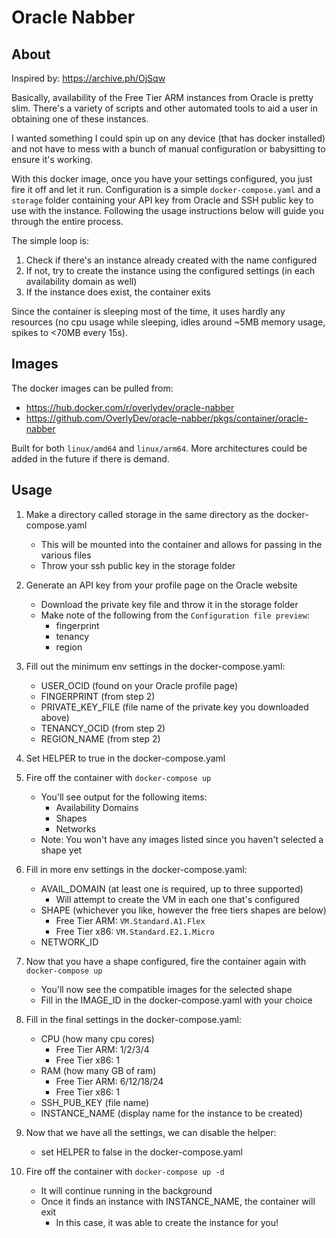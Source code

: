 # Oracle Nabber

## About
Inspired by: https://archive.ph/OjSqw

Basically, availability of the Free Tier ARM instances from Oracle is pretty slim. There's a variety of scripts and other automated tools to aid a user in obtaining one of these instances.

I wanted something I could spin up on any device (that has docker installed) and not have to mess with a bunch of manual configuration or babysitting to ensure it's working.

With this docker image, once you have your settings configured, you just fire it off and let it run. Configuration is a simple `docker-compose.yaml` and a `storage` folder containing your API key from Oracle and SSH public key to use with the instance. Following the usage instructions below will guide you through the entire process.

The simple loop is:
1. Check if there's an instance already created with the name configured
2. If not, try to create the instance using the configured settings (in each availability domain as well)
3. If the instance does exist, the container exits

Since the container is sleeping most of the time, it uses hardly any resources (no cpu usage while sleeping, idles around ~5MB memory usage, spikes to <70MB every 15s).

## Images
The docker images can be pulled from:
- https://hub.docker.com/r/overlydev/oracle-nabber
- https://github.com/OverlyDev/oracle-nabber/pkgs/container/oracle-nabber

Built for both `linux/amd64` and `linux/arm64`. More architectures could be added in the future if there is demand.

## Usage
1. Make a directory called storage in the same directory as the docker-compose.yaml
    - This will be mounted into the container and allows for passing in the various files
    - Throw your ssh public key in the storage folder

2. Generate an API key from your profile page on the Oracle website
    - Download the private key file and throw it in the storage folder
    - Make note of the following from the `Configuration file preview`:
        - fingerprint
        - tenancy
        - region

3. Fill out the minimum env settings in the docker-compose.yaml:
    - USER_OCID (found on your Oracle profile page)
    - FINGERPRINT (from step 2)
    - PRIVATE_KEY_FILE (file name of the private key you downloaded above)
    - TENANCY_OCID (from step 2)
    - REGION_NAME (from step 2)

4. Set HELPER to true in the docker-compose.yaml

5. Fire off the container with `docker-compose up`
    - You'll see output for the following items:
        - Availability Domains
        - Shapes
        - Networks
    - Note: You won't have any images listed since you haven't selected a shape yet

6. Fill in more env settings in the docker-compose.yaml:
    - AVAIL_DOMAIN (at least one is required, up to three supported)
        - Will attempt to create the VM in each one that's configured
    - SHAPE (whichever you like, however the free tiers shapes are below)
        - Free Tier ARM: `VM.Standard.A1.Flex`
        - Free Tier x86: `VM.Standard.E2.1.Micro`
    - NETWORK_ID
7. Now that you have a shape configured, fire the container again with `docker-compose up`
    - You'll now see the compatible images for the selected shape
    - Fill in the IMAGE_ID in the docker-compose.yaml with your choice

8. Fill in the final settings in the docker-compose.yaml:
    - CPU (how many cpu cores)
        - Free Tier ARM: 1/2/3/4
        - Free Tier x86: 1
    - RAM (how many GB of ram)
        - Free Tier ARM: 6/12/18/24
        - Free Tier x86: 1
    - SSH_PUB_KEY (file name)
    - INSTANCE_NAME (display name for the instance to be created)

9. Now that we have all the settings, we can disable the helper:
    - set HELPER to false in the docker-compose.yaml

10. Fire off the container with `docker-compose up -d`
    - It will continue running in the background
    - Once it finds an instance with INSTANCE_NAME, the container will exit
        - In this case, it was able to create the instance for you!
